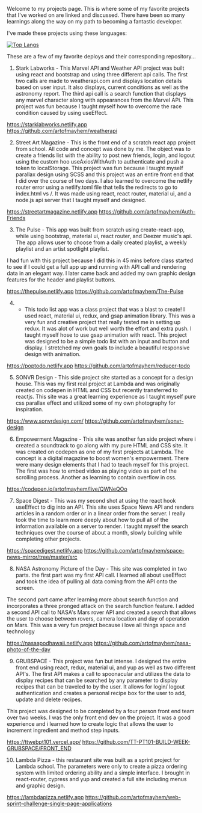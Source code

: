 Welcome to my projects page. This is where some of my favorite projects that I've worked on are linked and discussed. There have been so many learnings along the way on my path to becoming a fantastic developer. 

I've made these projects using these languages: 

 [![Top Langs](https://github-readme-stats.vercel.app/api/top-langs/?username=artofmayhem&layout=compact&langs_count=10)](https://github.com/artofmayhem)





These are a few of my favorite deploys and their corresponding repository...

1. Stark Labworks - This Marvel API and Weather API project was built using react and bootstrap and using three different api calls. The first two calls are made to weatherapi.com and displays location details based on user input. It also displays, current conditions as well as the astronomy report. The third api call is a search function that displays any marvel character along with appearances from the Marvel APi. This project was fun because I taught myself how to overcome the race condition caused by using useEffect. 

https://starklabworks.netlify.app
https://github.com/artofmayhem/weatherapi

2. Street Art Magazine - This is the front end of a scratch react app project from school. All code and concept was done by me. The object was to create a friends list with the ability to post new friends, login, and logout using the custom hoo useAxiosWithAuth to authenticate and push a token to localStorage. This project was fun because I taught myself parallax design using SCSS and this project was an entire front end that I did over the course of two days. I also learned to overcome the netlify router error using a netlify.toml file that tells the redirects to go to index.html vs /. It was made using react, react router, material ui, and a node.js api server that I taught myself and designed.

https://streetartmagazine.netlify.app
https://github.com/artofmayhem/Auth-Friends

3. The Pulse - This app was built from scratch using create-react-app, while using bootstrap, material ui, react router, and Deezer music's api. The app allows user to choose from a daily created playlist, a weekly playlist and an artist spotlight playlist. 

I had fun with this project because I did this in 45 mins before class started to see if I could get a full app up and running with API call and rendering data in an elegant way. I later came back and added my own graphic design features for the header and playlist buttons.

https://thepulse.netlify.app
https://github.com/artofmayhem/The-Pulse

4. - This todo list app was a class project that was a blast to create! I used react, material ui, redux, and gsap animation library. This was a very fun and creative project that really tested me in setting up redux. It was alot of work but well worth the effort and extra push. I taught myself hose to use gsap animation with react. This project was designed to be a simple todo list with an input and button and display. I stretched my own goals to include a beautiful responsive design with animation.

 https://poptodo.netlify.app
 https://github.com/artofmayhem/reducer-todo


 5. SONVR Design - This side project site started as a concept for a design house. This was my first real project at Lambda and was originally created on codepen in HTML and CSS but recently transferred to reactjs. This site was a great learning experience as I taught myself pure css parallax effect and utilized some of my own photography for inspiration. 

 https://www.sonvrdesign.com/
https://github.com/artofmayhem/sonvr-design

 6. Empowerment Magazine - This site was another fun side project where i created a soundtrack to go along with my pure HTML and CSS site. It was created on codepen as one of my first projects at Lambda. The concept is a digital magazine to boost women's empowerment. There were many design elements that I had to teach myself for this project. The first was how to embed video as playing video as part of the scrolling process. Another as learning to contain overflow in css. 

 https://codepen.io/artofmayhem/live/QWNeQOo

 7. Space Digest - This was my second shot at using the react hook useEffect to dig into an API. This site uses Space News API and renders articles in a random order or in a linear order from the server. I really took the time to learn more deeply about how to pull all of the information available on a server to render. I taught myself the search techniques over the course of about a month, slowly building while completing other projects. 

 https://spacedigest.netlify.app
 https://github.com/artofmayhem/space-news-mirror/tree/master/src

 8. NASA Astronomy Picture of the Day - This site was completed in two parts. the first part was my first API call. I learned all about useEffect and took the idea of pulling all data coming from the API onto the screen. 

 The second part came after learning more about search function and incorporates a three pronged attack on the search function feature. I added a second API call to NASA's Mars rover API and created a search that allows the user to choose between rovers, camera location and day of operation on Mars. This was a very fun project because i love all things space and technology

 https://nasaapodhawaii.netlify.app
 https://github.com/artofmayhem/nasa-photo-of-the-day

 9. GRUBSPACE - This project was fun but intense. I designed the entire front end using react, redux, material ui, and yup as well as two different API's. The first API makes a call to spoonacular and utilizes the data to display recipes that can be searched by any parameter to display recipes that can be traveled to by the user. It allows for login/ logout authentication and creates a personal recipe box for the user to add, update and delete recipes. 

 This project was designed to be completed by a four person front end team over two weeks. I was the only front end dev on the project. It was a good experience and i learned how to create logic that allows the user to increment ingredient and method step inputs. 

 https://ttwebpt101.vercel.app/
 https://github.com/TT-PT101-BUILD-WEEK-GRUBSPACE/FRONT_END

 10. Lambda Pizza - this restaurant site was built as a sprint project for Lambda school. The parameters were only to create a pizza ordering system with limited ordering ability and a simple interface. I brought in react-router, cypress and yup and created a full site including menus and graphic design. 

 https://lambdapizza.netlify.app
 https://github.com/artofmayhem/web-sprint-challenge-single-page-applications
 



